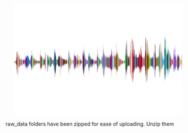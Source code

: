 <p align="center">

  <img width="460" height="300" src="https://raw.githubusercontent.com/SilantevYan/Deep_Learning/54fe925229019713868bd32723f781ff69a351aa/Trigger_word_detection/images/sound.png">

</p>


raw_data folders have  been zipped for ease of uploading. Unzip them
